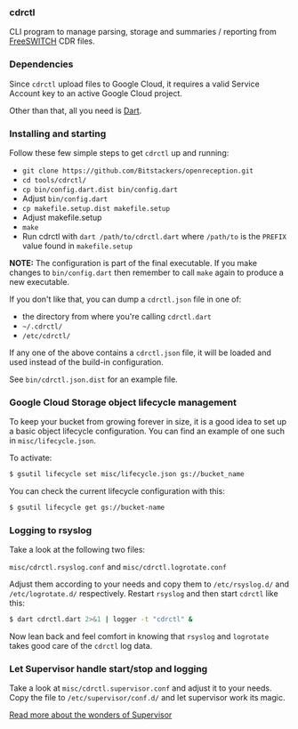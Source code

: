 ### cdrctl
CLI program to manage parsing, storage and summaries / reporting from
[FreeSWITCH](http://freeswitch.org) CDR files.

### Dependencies
Since `cdrctl` upload files to Google Cloud, it requires a valid Service Account
key to an active Google Cloud project.

Other than that, all you need is [Dart](https://www.dartlang.org/).

### Installing and starting
Follow these few simple steps to get `cdrctl` up and running:

* `git clone https://github.com/Bitstackers/openreception.git`
* `cd tools/cdrctl/`
* `cp bin/config.dart.dist bin/config.dart`
* Adjust `bin/config.dart`
* `cp makefile.setup.dist makefile.setup`
* Adjust makefile.setup
* `make`
* Run cdrctl with `dart /path/to/cdrctl.dart` where `/path/to` is the
`PREFIX` value found in `makefile.setup`

**NOTE:** The configuration is part of the final executable. If you make changes to
`bin/config.dart` then remember to call `make` again to produce a new executable.

If you don't like that, you can dump a `cdrctl.json` file in one of:

* the directory from where you're calling `cdrctl.dart`
* `~/.cdrctl/`
* `/etc/cdrctl/`

If any one of the above contains a `cdrctl.json` file, it will be loaded and
used instead of the build-in configuration.

See `bin/cdrctl.json.dist` for an example file.

### Google Cloud Storage object lifecycle management
To keep your bucket from growing forever in size, it is a good idea to set up
a basic object lifecycle configuration. You can find an example of one such in
`misc/lifecycle.json`.

To activate:

```bash
$ gsutil lifecycle set misc/lifecycle.json gs://bucket_name
```

You can check the current lifecycle configuration with this:

```bash
$ gsutil lifecycle get gs://bucket-name
```

### Logging to rsyslog
Take a look at the following two files:

  `misc/cdrctl.rsyslog.conf` and `misc/cdrctl.logrotate.conf`

Adjust them according to your needs and copy them to `/etc/rsyslog.d/` and
`/etc/logrotate.d/` respectively. Restart `rsyslog` and then start `cdrctl`
like this:

```bash
$ dart cdrctl.dart 2>&1 | logger -t "cdrctl" &
```

Now lean back and feel comfort in knowing that `rsyslog` and `logrotate` takes
good care of the `cdrctl` log data.

### Let Supervisor handle start/stop and logging
Take a look at `misc/cdrctl.supervisor.conf` and adjust it to your needs.
Copy the file to `/etc/supervisor/conf.d/` and let supervisor work its magic.

[Read more about the wonders of Supervisor](http://supervisord.org/)
